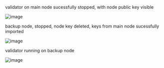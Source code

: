 validator on main node sucessfully stopped, with node public key visible

![image](https://user-images.githubusercontent.com/42779023/185960785-03dac549-ea96-4d18-94c2-707f971a7393.png)


backup node, stopped, node key deleted, keys from main node sucessfully imported

![image](https://user-images.githubusercontent.com/42779023/185961358-c95ab0f9-79b2-47ff-8e0b-8b5d265a039b.png)


validator running on backup node

![image](https://user-images.githubusercontent.com/42779023/185961647-ce71a254-33ed-484c-b4c5-a42d20e16933.png)
